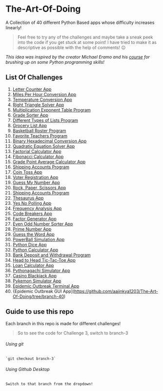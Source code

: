 # The-Art-Of-Doing
A Collection of 40 different Python Based apps whose difficulty increases linearly!

> Feel free to try any of the challenges and maybe take a sneak peek into the code if you get stuck at some point! I have tried to make it as descriptive as possible with the help of comments! :wink:

_This idea was inspired by the creator Michael Eramo and his [course](https://www.udemy.com/course/the-art-of-doing/) for brushing up on some Python programming skills!_

## List Of Challenges

1. [Letter Counter App](https://github.com/aajinkya1203/The-Art-Of-Doing/tree/branch-1)
2. [Miles Per Hour Conversion App](https://github.com/aajinkya1203/The-Art-Of-Doing/tree/branch-2)
3. [Temperature Conversion App](https://github.com/aajinkya1203/The-Art-Of-Doing/tree/branch-3)
4. [Right Triangle Solver App](https://github.com/aajinkya1203/The-Art-Of-Doing/tree/branch-4)
5. [Multiplication Exponent Table Program](https://github.com/aajinkya1203/The-Art-Of-Doing/tree/branch-5)
6. [Grade Sorter App](https://github.com/aajinkya1203/The-Art-Of-Doing/tree/branch-6)
7. [Different Types of Lists Program](https://github.com/aajinkya1203/The-Art-Of-Doing/tree/branch-7)
8. [Grocery List App](https://github.com/aajinkya1203/The-Art-Of-Doing/tree/branch-8)
9. [Basketball Roster Program](https://github.com/aajinkya1203/The-Art-Of-Doing/tree/branch-9)
10. [Favorite Teachers Program](https://github.com/aajinkya1203/The-Art-Of-Doing/tree/branch-10)
11. [Binary Hexadecimal Conversion App](https://github.com/aajinkya1203/The-Art-Of-Doing/tree/branch-11)
12. [Quadratic Equation Solver App](https://github.com/aajinkya1203/The-Art-Of-Doing/tree/branch-12)
13. [Factorial Calculator App](https://github.com/aajinkya1203/The-Art-Of-Doing/tree/branch-13)
14. [Fibonacci Calculator App](https://github.com/aajinkya1203/The-Art-Of-Doing/tree/branch-14)
15. [Grade Point Average Calculator App](https://github.com/aajinkya1203/The-Art-Of-Doing/tree/branch-15)
16. [Shipping Accounts Program](https://github.com/aajinkya1203/The-Art-Of-Doing/tree/branch-16)
17. [Coin Toss App](https://github.com/aajinkya1203/The-Art-Of-Doing/tree/branch-17)
18. [Voter Registration App](https://github.com/aajinkya1203/The-Art-Of-Doing/tree/branch-18)
19. [Guess My Number App](https://github.com/aajinkya1203/The-Art-Of-Doing/tree/branch-19)
20. [Rock, Paper, Scissors App](https://github.com/aajinkya1203/The-Art-Of-Doing/tree/branch-20)
21. [Shipping Accounts Program](https://github.com/aajinkya1203/The-Art-Of-Doing/tree/branch-21)
22. [Thesaurus App](https://github.com/aajinkya1203/The-Art-Of-Doing/tree/branch-22)
23. [Yes No Polling App](https://github.com/aajinkya1203/The-Art-Of-Doing/tree/branch-23)
24. [Frequency Analysis App](https://github.com/aajinkya1203/The-Art-Of-Doing/tree/branch-24)
25. [Code Breakers App](https://github.com/aajinkya1203/The-Art-Of-Doing/tree/branch-25)
26. [Factor Generator App](https://github.com/aajinkya1203/The-Art-Of-Doing/tree/branch-26)
27. [Even Odd Number Sorter App](https://github.com/aajinkya1203/The-Art-Of-Doing/tree/branch-27)
28. [Prime Number App](https://github.com/aajinkya1203/The-Art-Of-Doing/tree/branch-28)
29. [Guess the Word App](https://github.com/aajinkya1203/The-Art-Of-Doing/tree/branch-29)
30. [PowerBall Simulation App](https://github.com/aajinkya1203/The-Art-Of-Doing/tree/branch-30)
31. [Python Dice App](https://github.com/aajinkya1203/The-Art-Of-Doing/tree/branch-31)
32. [Python Calculator App](https://github.com/aajinkya1203/The-Art-Of-Doing/tree/branch-32)
33. [Bank Deposit and Withdrawal Program](https://github.com/aajinkya1203/The-Art-Of-Doing/tree/branch-33)
34. [Head to Head Tic-Tac-Toe App](https://github.com/aajinkya1203/The-Art-Of-Doing/tree/branch-34)
35. [Loan Calculator App](https://github.com/aajinkya1203/The-Art-Of-Doing/tree/branch-35)
36. [Pythonagachi Simulator App](https://github.com/aajinkya1203/The-Art-Of-Doing/tree/branch-36)
37. [Casino Blackjack App](https://github.com/aajinkya1203/The-Art-Of-Doing/tree/branch-37)
38. [Pykemon Simulator App](https://github.com/aajinkya1203/The-Art-Of-Doing/tree/branch-38)
39. [Epidemic Outbreak Terminal App](https://github.com/aajinkya1203/The-Art-Of-Doing/tree/branch-39)
40. {Epidemic Outbreak GUI App](https://github.com/aajinkya1203/The-Art-Of-Doing/tree/branch-40)

## Guide to use this repo

Each branch in this repo is made for different challenges!

> So to see the code for Challenge 3, switch to branch-3

  ###### Using git
  
    `git checkout branch-3`
  
  ###### Using Github Desktop
    Switch to that branch from the dropdown!
   
